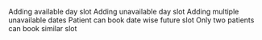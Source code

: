 Adding available day slot
Adding unavailable day slot
Adding multiple unavailable dates
Patient can book date wise future slot
Only two patients can book similar slot
